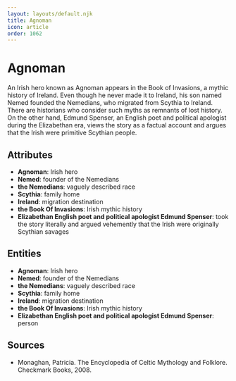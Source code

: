 ```yaml
---
layout: layouts/default.njk
title: Agnoman
icon: article
order: 1062
---
```

# Agnoman

An Irish hero known as Agnoman appears in the Book of Invasions, a mythic history of Ireland. Even though he never made it to Ireland, his son named Nemed founded the Nemedians, who migrated from Scythia to Ireland. There are historians who consider such myths as remnants of lost history. On the other hand, Edmund Spenser, an English poet and political apologist during the Elizabethan era, views the story as a factual account and argues that the Irish were primitive Scythian people.

## Attributes

- **Agnoman**: Irish hero
- **Nemed**: founder of the Nemedians
- **the Nemedians**: vaguely described race
- **Scythia**: family home
- **Ireland**: migration destination
- **the Book Of Invasions**: Irish mythic history
- **Elizabethan English poet and political apologist Edmund Spenser**: took the story literally and argued vehemently that the Irish were originally Scythian savages

## Entities

- **Agnoman**: Irish hero
- **Nemed**: founder of the Nemedians
- **the Nemedians**: vaguely described race
- **Scythia**: family home
- **Ireland**: migration destination
- **the Book Of Invasions**: Irish mythic history
- **Elizabethan English poet and political apologist Edmund Spenser**: person

## Sources

- Monaghan, Patricia. The Encyclopedia of Celtic Mythology and Folklore. Checkmark Books, 2008.

